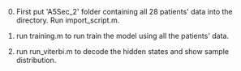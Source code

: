 0. First put 'A5Sec_2' folder containing all 28 patients' data into the directory. Run import_script.m.

1. run training.m to run train the model using all the patients' data.

2. run run_viterbi.m to decode the hidden states and show sample distribution.
